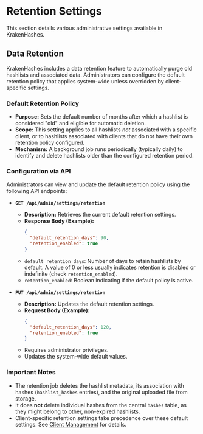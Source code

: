 # Retention Settings

This section details various administrative settings available in KrakenHashes.

## Data Retention

KrakenHashes includes a data retention feature to automatically purge old hashlists and associated data. Administrators can configure the default retention policy that applies system-wide unless overridden by client-specific settings.

### Default Retention Policy

-   **Purpose:** Sets the default number of months after which a hashlist is considered "old" and eligible for automatic deletion.
-   **Scope:** This setting applies to all hashlists *not* associated with a specific client, or to hashlists associated with clients that do not have their own retention policy configured.
-   **Mechanism:** A background job runs periodically (typically daily) to identify and delete hashlists older than the configured retention period.

### Configuration via API

Administrators can view and update the default retention policy using the following API endpoints:

-   **`GET /api/admin/settings/retention`**
    -   **Description:** Retrieves the current default retention settings.
    -   **Response Body (Example):**
        ```json
        {
          "default_retention_days": 90,
          "retention_enabled": true
        }
        ```
    -   `default_retention_days`: Number of days to retain hashlists by default. A value of 0 or less usually indicates retention is disabled or indefinite (check `retention_enabled`).
    -   `retention_enabled`: Boolean indicating if the default policy is active.

-   **`PUT /api/admin/settings/retention`**
    -   **Description:** Updates the default retention settings.
    -   **Request Body (Example):**
        ```json
        {
          "default_retention_days": 120,
          "retention_enabled": true
        }
        ```
    -   Requires administrator privileges.
    -   Updates the system-wide default values.

### Important Notes

-   The retention job deletes the hashlist metadata, its association with hashes (`hashlist_hashes` entries), and the original uploaded file from storage.
-   It does **not** delete individual hashes from the central `hashes` table, as they might belong to other, non-expired hashlists.
-   Client-specific retention settings take precedence over these default settings. See [Client Management](./client-management.md) for details. 